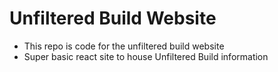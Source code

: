 # Unfiltered Build Website

 - This repo is code for the unfiltered build website
 - Super basic react site to house Unfiltered Build information